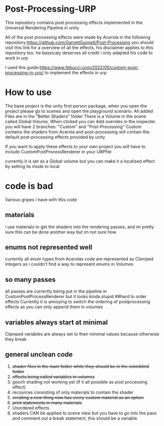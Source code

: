 # Post-Processing-URP

This repository contains post processing effects implemented in the Universal Rendering Pipeline in unity

All of the post processing effects were made by Acerola in the following repository:https://github.com/GarrettGunnell/Post-Processing
you should visit this link for a overview of all the effects, his disclaimer applies to this repository too. he bassicaly deserves all credit i only adapted his code to work in urp

I used this guide:https://www.febucci.com/2022/05/custom-post-processing-in-urp/ to implement the effects in urp

# How to use

The base project is the unity first person package, when you open the project please go to scenes and open the playground scenario. All added Files are in the "Better Shaders" folder
There is a Volume in the scene called Global Volume, When clicked you can Add overides in the inspecter. you will have 2 branches: "Custom" and "Post-Processing" Custom contains the shaders from Acerola and post-processing will contain the default post-processing effects provided by unity

If you want to apply these effects to your own project you will have to include CustomPostProcessRenderer in your URPfile

currently it is set as a Global volume but you can make it a localised effect by setting its mode to local
# code is bad
Various gripes i have with this code
## materials
i use materials to get the shaders into the rendering passes, and im pretty sure this can be done another way but im not sure how
## enums not represented well
currently all enum types from Acerolas code are represented as Clamped integers as i couldn't find a way to represent enums in Volumes
## so many passes
all passes are currently being put in the pipeline in CustomPostProcessRenderer but it looks kinda stupid
##hard to order effects
Currently it is annoying to switch the ordering of postprocessing effects as you can only append them in volumes
## variables always start at minimal
Clamped variables are always set to their minimal values because otherwise they break
## general unclean code
1. ~~shader files in the main folder while they should be in the colorblind folder~~
2. ~~effects being called variables in volumes~~
3. gooch shading not working yet (if it all possible as post processing effect)
4. recources consisting of only materials to contain the shader
5. ~~creating a new thing now has every custom material as an option~~
6. ~~print statements in many materials~~
7. Unordered effects
8. shaders CAN be applied to scene view but you have to go into the pass and comment out a break statement, this should be a variable


